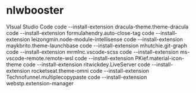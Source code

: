 # nlwbooster


VIsual Studio Code
code --install-extension dracula-theme.theme-dracula
code --install-extension formulahendry.auto-close-tag
code --install-extension leizongmin.node-module-intellisense
code --install-extension maykbrito.theme-launchbase
code --install-extension mhutchie.git-graph
code --install-extension mrmlnc.vscode-scss
code --install-extension ms-vscode-remote.remote-wsl
code --install-extension PKief.material-icon-theme
code --install-extension ritwickdey.LiveServer
code --install-extension rocketseat.theme-omni
code --install-extension Technofunnel.multiplecopypaste
code --install-extension webstp.extension-manager
